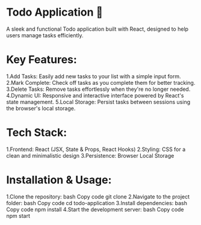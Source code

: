 <h1>Todo Application 📝</h1>
A sleek and functional Todo application built with React, designed to help users manage tasks efficiently.

<h1>Key Features:</h1>
1.Add Tasks: Easily add new tasks to your list with a simple input form.
2.Mark Complete: Check off tasks as you complete them for better tracking.
3.Delete Tasks: Remove tasks effortlessly when they're no longer needed.
4.Dynamic UI: Responsive and interactive interface powered by React's state management.
5.Local Storage: Persist tasks between sessions using the browser's local storage.

<h1>Tech Stack:</h1>
1.Frontend: React (JSX, State & Props, React Hooks)
2.Styling: CSS for a clean and minimalistic design
3.Persistence: Browser Local Storage

<h1>Installation & Usage:</h1>
1.Clone the repository:
bash
Copy code
git clone <repository-link>  
2.Navigate to the project folder:
bash
Copy code
cd todo-application  
3.Install dependencies:
bash
Copy code
npm install  
4.Start the development server:
bash
Copy code
npm start  
